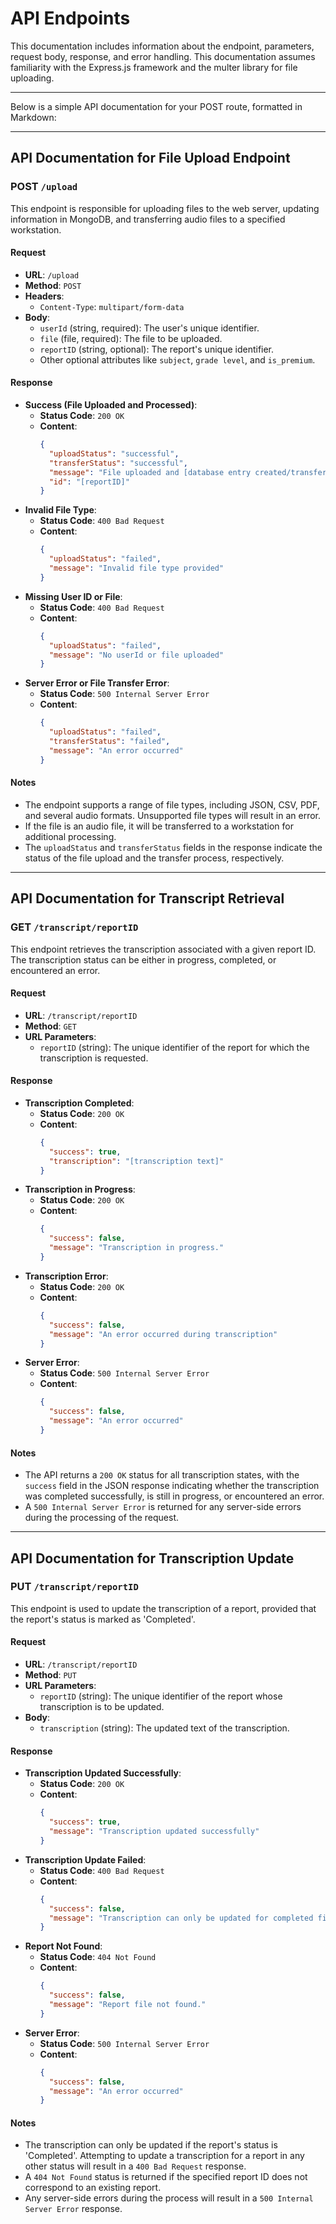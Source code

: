 # API Endpoints
This documentation includes information about the endpoint, parameters, request body, response, and error handling. This documentation assumes familiarity with the Express.js framework and the multer library for file uploading.

---

Below is a simple API documentation for your POST route, formatted in Markdown:

---

## API Documentation for File Upload Endpoint

### POST `/upload`
This endpoint is responsible for uploading files to the web server, updating information in MongoDB, and transferring audio files to a specified workstation.

#### Request
- **URL**: `/upload`
- **Method**: `POST`
- **Headers**:
  - `Content-Type`: `multipart/form-data`
- **Body**:
  - `userId` (string, required): The user's unique identifier.
  - `file` (file, required): The file to be uploaded.
  - `reportID` (string, optional): The report's unique identifier.
  - Other optional attributes like `subject`, `grade level`, and `is_premium`.

#### Response
- **Success (File Uploaded and Processed)**:
  - **Status Code**: `200 OK`
  - **Content**:
    ```json
    {
      "uploadStatus": "successful",
      "transferStatus": "successful",
      "message": "File uploaded and [database entry created/transferred] successfully",
      "id": "[reportID]"
    }
    ```
- **Invalid File Type**:
  - **Status Code**: `400 Bad Request`
  - **Content**:
    ```json
    {
      "uploadStatus": "failed",
      "message": "Invalid file type provided"
    }
    ```
- **Missing User ID or File**:
  - **Status Code**: `400 Bad Request`
  - **Content**:
    ```json
    {
      "uploadStatus": "failed",
      "message": "No userId or file uploaded"
    }
    ```
- **Server Error or File Transfer Error**:
  - **Status Code**: `500 Internal Server Error`
  - **Content**:
    ```json
    {
      "uploadStatus": "failed",
      "transferStatus": "failed",
      "message": "An error occurred"
    }
    ```

#### Notes
- The endpoint supports a range of file types, including JSON, CSV, PDF, and several audio formats. Unsupported file types will result in an error.
- If the file is an audio file, it will be transferred to a workstation for additional processing.
- The `uploadStatus` and `transferStatus` fields in the response indicate the status of the file upload and the transfer process, respectively.

---

## API Documentation for Transcript Retrieval

### GET `/transcript/reportID`
This endpoint retrieves the transcription associated with a given report ID. The transcription status can be either in progress, completed, or encountered an error.

#### Request
- **URL**: `/transcript/reportID`
- **Method**: `GET`
- **URL Parameters**:
  - `reportID` (string): The unique identifier of the report for which the transcription is requested.

#### Response
- **Transcription Completed**:
  - **Status Code**: `200 OK`
  - **Content**:
    ```json
    {
      "success": true,
      "transcription": "[transcription text]"
    }
    ```
- **Transcription in Progress**:
  - **Status Code**: `200 OK`
  - **Content**:
    ```json
    {
      "success": false,
      "message": "Transcription in progress."
    }
    ```
- **Transcription Error**:
  - **Status Code**: `200 OK`
  - **Content**:
    ```json
    {
      "success": false,
      "message": "An error occurred during transcription"
    }
    ```
- **Server Error**:
  - **Status Code**: `500 Internal Server Error`
  - **Content**:
    ```json
    {
      "success": false,
      "message": "An error occurred"
    }
    ```

#### Notes
- The API returns a `200 OK` status for all transcription states, with the `success` field in the JSON response indicating whether the transcription was completed successfully, is still in progress, or encountered an error.
- A `500 Internal Server Error` is returned for any server-side errors during the processing of the request.

---

## API Documentation for Transcription Update

### PUT `/transcript/reportID`
This endpoint is used to update the transcription of a report, provided that the report's status is marked as 'Completed'.

#### Request
- **URL**: `/transcript/reportID`
- **Method**: `PUT`
- **URL Parameters**:
  - `reportID` (string): The unique identifier of the report whose transcription is to be updated.
- **Body**:
  - `transcription` (string): The updated text of the transcription.

#### Response
- **Transcription Updated Successfully**:
  - **Status Code**: `200 OK`
  - **Content**:
    ```json
    {
      "success": true,
      "message": "Transcription updated successfully"
    }
    ```
- **Transcription Update Failed**:
  - **Status Code**: `400 Bad Request`
  - **Content**:
    ```json
    {
      "success": false,
      "message": "Transcription can only be updated for completed files."
    }
    ```
- **Report Not Found**:
  - **Status Code**: `404 Not Found`
  - **Content**:
    ```json
    {
      "success": false,
      "message": "Report file not found."
    }
    ```
- **Server Error**:
  - **Status Code**: `500 Internal Server Error`
  - **Content**:
    ```json
    {
      "success": false,
      "message": "An error occurred"
    }
    ```

#### Notes
- The transcription can only be updated if the report's status is 'Completed'. Attempting to update a transcription for a report in any other status will result in a `400 Bad Request` response.
- A `404 Not Found` status is returned if the specified report ID does not correspond to an existing report.
- Any server-side errors during the process will result in a `500 Internal Server Error` response.

